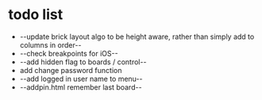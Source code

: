 # todo list

- --update brick layout algo to be height aware, rather than simply add to columns in order--
- --check breakpoints for iOS--
- --add hidden flag to boards / control--
- add change password function
- --add logged in user name to menu--
- --addpin.html remember last board--

